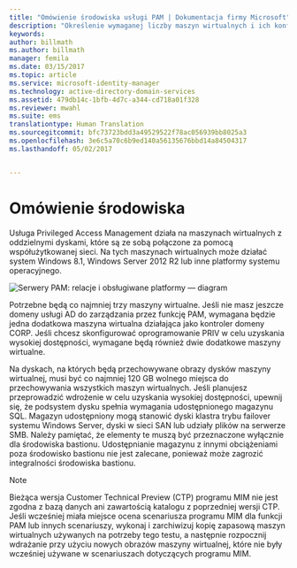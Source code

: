 ```yaml
---
title: "Omówienie środowiska usługi PAM | Dokumentacja firmy Microsoft"
description: "Określenie wymaganej liczby maszyn wirtualnych i ich konfiguracji, dzięki czemu można pomyślnie wdrożyć usługę Privileged Access Management"
keywords: 
author: billmath
ms.author: billmath
manager: femila
ms.date: 03/15/2017
ms.topic: article
ms.service: microsoft-identity-manager
ms.technology: active-directory-domain-services
ms.assetid: 479db14c-1bfb-4d7c-a344-cd718a01f328
ms.reviewer: mwahl
ms.suite: ems
translationtype: Human Translation
ms.sourcegitcommit: bfc73723bdd3a49529522f78ac056939bb8025a3
ms.openlocfilehash: 3e6c5a70c6b9ed140a56135676bbd14a84504317
ms.lasthandoff: 05/02/2017


---
```


# <a name="environment-overview"></a>Omówienie środowiska

Usługa Privileged Access Management działa na maszynach wirtualnych z oddzielnymi dyskami, które są ze sobą połączone za pomocą współużytkowanej sieci. Na tych maszynach wirtualnych może działać system Windows 8.1, Windows Server 2012 R2 lub inne platformy systemu operacyjnego.

![Serwery PAM: relacje i obsługiwane platformy — diagram](media/pam-test-lab-architecture.png)

Potrzebne będą co najmniej trzy maszyny wirtualne.  Jeśli nie masz jeszcze domeny usługi AD do zarządzania przez funkcję PAM, wymagana będzie jedna dodatkowa maszyna wirtualna działająca jako kontroler domeny CORP.  Jeśli chcesz skonfigurować oprogramowanie PRIV w celu uzyskania wysokiej dostępności, wymagane będą również dwie dodatkowe maszyny wirtualne.

Na dyskach, na których będą przechowywane obrazy dysków maszyny wirtualnej, musi być co najmniej 120 GB wolnego miejsca do przechowywania wszystkich maszyn wirtualnych.  Jeśli planujesz przeprowadzić wdrożenie w celu uzyskania wysokiej dostępności, upewnij się, że podsystem dysku spełnia wymagania udostępnionego magazynu SQL.  Magazyn udostępniony mogą stanowić dyski klastra trybu failover systemu Windows Server, dyski w sieci SAN lub udziały plików na serwerze SMB. Należy pamiętać, że elementy te muszą być przeznaczone wyłącznie dla środowiska bastionu. Udostępnianie magazynu z innymi obciążeniami poza środowisko bastionu nie jest zalecane, ponieważ może zagrozić integralności środowiska bastionu.

> [!NOTE]
> Bieżąca wersja Customer Technical Preview (CTP) programu MIM nie jest zgodna z bazą danych ani zawartością katalogu z poprzedniej wersji CTP. Jeśli wcześniej miała miejsce ocena scenariusza programu MIM dla funkcji PAM lub innych scenariuszy, wykonaj i zarchiwizuj kopię zapasową maszyn wirtualnych używanych na potrzeby tego testu, a następnie rozpocznij wdrażanie przy użyciu nowych obrazów maszyny wirtualnej, które nie były wcześniej używane w scenariuszach dotyczących programu MIM.

